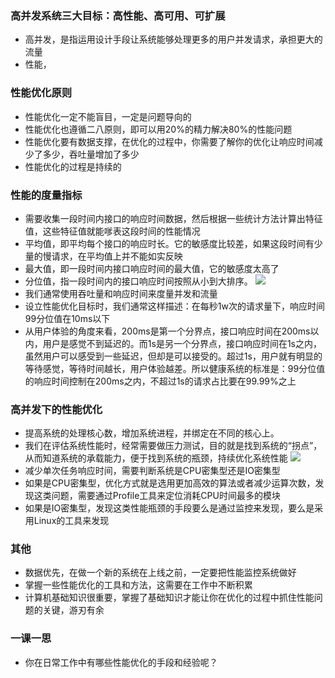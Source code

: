 ### 高并发系统三大目标：高性能、高可用、可扩展
- 高并发，是指运用设计手段让系统能够处理更多的用户并发请求，承担更大的流量
- 性能，

### 性能优化原则
- 性能优化一定不能盲目，一定是问题导向的
- 性能优化也遵循二八原则，即可以用20%的精力解决80%的性能问题
- 性能优化要有数据支撑，在优化的过程中，你需要了解你的优化让响应时间减少了多少，吞吐量增加了多少
- 性能优化的过程是持续的

### 性能的度量指标
- 需要收集一段时间内接口的响应时间数据，然后根据一些统计方法计算出特征值，这些特征值就能嗲表这段时间的性能情况
- 平均值，即平均每个接口的响应时长。它的敏感度比较差，如果这段时间有少量的慢请求，在平均值上并不能如实反映
- 最大值，即一段时间内接口响应时间的最大值，它的敏感度太高了
- 分位值，指一段时间内的接口响应时间按照从小到大排序。
  ![](https://static001.geekbang.org/resource/image/1e/1e/1eb73981dfb18cfde5088c96d0c5cf1e.jpg)
- 我们通常使用吞吐量和响应时间来度量并发和流量
- 设立性能优化目标时，我们通常这样描述：在每秒1w次的请求量下，响应时间99分位值在10ms以下
- 从用户体验的角度来看，200ms是第一个分界点，接口响应时间在200ms以内，用户是感觉不到延迟的。而1s是另一个分界点，接口响应时间在1s之内，虽然用户可以感受到一些延迟，但却是可以接受的。超过1s，用户就有明显的等待感觉，等待时间越长，用户体验越差。所以健康系统的标准是：99分位值的响应时间控制在200ms之内，不超过1s的请求占比要在99.99%之上

### 高并发下的性能优化
- 提高系统的处理核心数，增加系统进程，并绑定在不同的核心上。
- 我们在评估系统性能时，经常需要做压力测试，目的就是找到系统的“拐点”，从而知道系统的承载能力，便于找到系统的瓶颈，持续优化系统性能
  ![](https://static001.geekbang.org/resource/image/23/3f/2379fce36fa3453a0326e62e4d5a333f.jpg)
- 减少单次任务响应时间，需要判断系统是CPU密集型还是IO密集型
- 如果是CPU密集型，优化方式就是选用更加高效的算法或者减少运算次数，发现这类问题，需要通过Profile工具来定位消耗CPU时间最多的模块
- 如果是IO密集型，发现这类性能瓶颈的手段要么是通过监控来发现，要么是采用Linux的工具来发现

### 其他
- 数据优先，在做一个新的系统在上线之前，一定要把性能监控系统做好
- 掌握一些性能优化的工具和方法，这需要在工作中不断积累
- 计算机基础知识很重要，掌握了基础知识才能让你在优化的过程中抓住性能问题的关键，游刃有余    

### 一课一思
- 你在日常工作中有哪些性能优化的手段和经验呢？
  